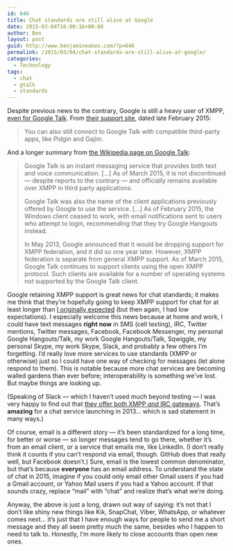 ```yaml
---
id: 646
title: Chat standards are still alive at Google
date: 2015-03-04T16:00:16+00:00
author: Ben
layout: post
guid: http://www.benjaminoakes.com/?p=646
permalink: /2015/03/04/chat-standards-are-still-alive-at-google/
categories:
  - Technology
tags:
  - chat
  - gtalk
  - standards
---
```

Despite previous news to the contrary, Google is still a heavy user of XMPP, [even for Google Talk](http://xmpp.org/2015/03/no-its-not-the-end-of-xmpp-for-google-talk/). From [their support site](https://support.google.com/talk/?hl=en&rd=1), dated late February 2015:

> You can also still connect to Google Talk with compatible third-party apps, like Pidgin and Gajim.

And a longer summary from [the Wikipedia page on Google Talk](https://en.wikipedia.org/wiki/Google_Talk):

> Google Talk is an instant messaging service that provides both text and voice communication. [&#8230;] As of March 2015, it is not discontinued &#8212; despite reports to the contrary &#8212; and officially remains available over XMPP in third party applications.
> 
> Google Talk was also the name of the client applications previously offered by Google to use the service. [&#8230;] As of February 2015, the Windows client ceased to work, with email notifications sent to users who attempt to login, recommending that they try Google Hangouts instead.
> 
> In May 2013, Google announced that it would be dropping support for XMPP federation, and it did so one year later. However, XMPP federation is separate from general XMPP support. As of March 2015, Google Talk continues to support clients using the open XMPP protocol. Such clients are available for a number of operating systems not supported by the Google Talk client.

Google retaining XMPP support is great news for chat standards; it makes me think that they&#8217;re hopefully going to keep XMPP support for chat for at least longer than [I originally expected](http://www.benjaminoakes.com/2015/02/22/why-open-source-and-open-standards-matter-on-android/) (but then again, I had low expectations). I especially welcome this news because at home and work, I could have text messages **right now** in SMS (cell texting), IRC, Twitter mentions, Twitter messages, Facebook, Facebook Messenger, my personal Google Hangouts/Talk, my work Google Hangouts/Talk, Sqwiggle, my personal Skype, my work Skype, Slack, and probably a few others I&#8217;m forgetting. I&#8217;d really love more services to use standards (XMPP or otherwise) just so I could have one way of checking for messages (let alone respond to them). This is notable because more chat services are becoming walled gardens than ever before; interoperability is something we&#8217;ve lost. But maybe things are looking up.

(Speaking of Slack &#8212; which I haven&#8217;t used much beyond testing &#8212; I was very happy to find out that [they offer both XMPP _and_ IRC gateways](https://slack.zendesk.com/hc/en-us/articles/201727913-Connecting-to-Slack-over-IRC-and-XMPP). That&#8217;s **amazing** for a chat service launching in 2013&#8230; which is sad statement in many ways.)

Of course, email is a different story &#8212; it&#8217;s been standardized for a long time, for better or worse &#8212; so longer messages tend to go there, whether it&#8217;s from an email client, or a service that emails me, like LinkedIn. (I don&#8217;t really think it counts if you can&#8217;t respond via email, though. GitHub does that really well, but Facebook doesn&#8217;t.) Sure, email is the lowest common denominator, but that&#8217;s because **everyone** has an email address. To understand the state of chat in 2015, imagine if you could only email other Gmail users if you had a Gmail account, or Yahoo Mail users if you had a Yahoo account. If that sounds crazy, replace &#8220;mail&#8221; with &#8220;chat&#8221; and realize that&#8217;s what we&#8217;re doing.

Anyway, the above is just a long, drawn out way of saying: it&#8217;s not that I don&#8217;t like shiny new things like Kik, SnapChat, Viber, WhatsApp, or whatever comes next&#8230; it&#8217;s just that I have enough ways for people to send me a short message and they all seem pretty much the same, besides who I happen to need to talk to. Honestly, I&#8217;m more likely to close accounts than open new ones.